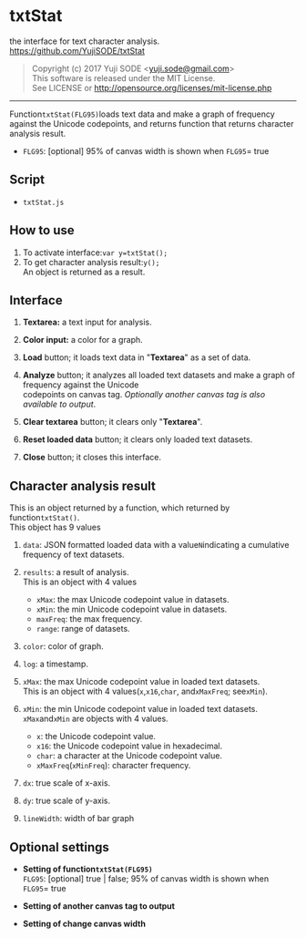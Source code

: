 # txtStat
the interface for text character analysis.
https://github.com/YujiSODE/txtStat

>Copyright (c) 2017 Yuji SODE \<yuji.sode@gmail.com\>  
>This software is released under the MIT License.  
>See LICENSE or http://opensource.org/licenses/mit-license.php
______

Function`txtStat(FLG95)`loads text data and make a graph of frequency against the Unicode codepoints,
and returns function that returns character analysis result.
* `FLG95`: [optional] 95% of canvas width is shown when `FLG95`= true

## Script
* `txtStat.js`

## How to use
1. To activate interface:`var y=txtStat();`  
2. To get character analysis result:`y();`  
   An object is returned as a result.

## Interface
1. __Textarea:__ a text input for analysis.  
   
2. __Color input:__ a color for a graph.  
   
3. __Load__ button; it loads text data in "__Textarea__" as a set of data.  
   
4. __Analyze__ button; it analyzes all loaded text datasets and make a graph of frequency against the Unicode  
   codepoints on canvas tag. _Optionally another canvas tag is also available to output_.  
   
5. __Clear textarea__ button; it clears only "__Textarea__".  
   
6. __Reset loaded data__ button; it clears only loaded text datasets.  
   
7. __Close__ button; it closes this interface.

## Character analysis result
This is an object returned by a function, which returned by function`txtStat()`.  
This object has 9 values  
1. `data`: JSON formatted loaded data with a value`N`indicating a cumulative frequency of text datasets.  
   
2. `results`: a result of analysis.  
   This is an object with 4 values
   * `xMax`: the max Unicode codepoint value in datasets.
   * `xMin`: the min Unicode codepoint value in datasets.
   * `maxFreq`: the max frequency.
   * `range`: range of datasets.
   
3. `color`: color of graph.  
   
4. `log`: a timestamp.  
   
5. `xMax`: the max Unicode codepoint value in loaded text datasets.  
   This is an object with 4 values\(`x`,`x16`,`char`, and`xMaxFreq`; see`xMin`\).  
   
6. `xMin`: the min Unicode codepoint value in loaded text datasets.  
   `xMax`and`xMin` are objects with 4 values.
   * `x`: the Unicode codepoint value.
   * `x16`: the Unicode codepoint value in hexadecimal.
   * `char`: a character at the Unicode codepoint value.
   * `xMaxFreq`\(`xMinFreq`\): character frequency.
   
7. `dx`: true scale of x-axis.  
   
8. `dy`: true scale of y-axis.  
   
9. `lineWidth`: width of bar graph

## Optional settings
* __Setting of function`txtStat(FLG95)`__  
  `FLG95`: [optional] true | false; 95% of canvas width is shown when `FLG95`= true  
  
* __Setting of another canvas tag to output__  
  
* __Setting of change canvas width__  
  
